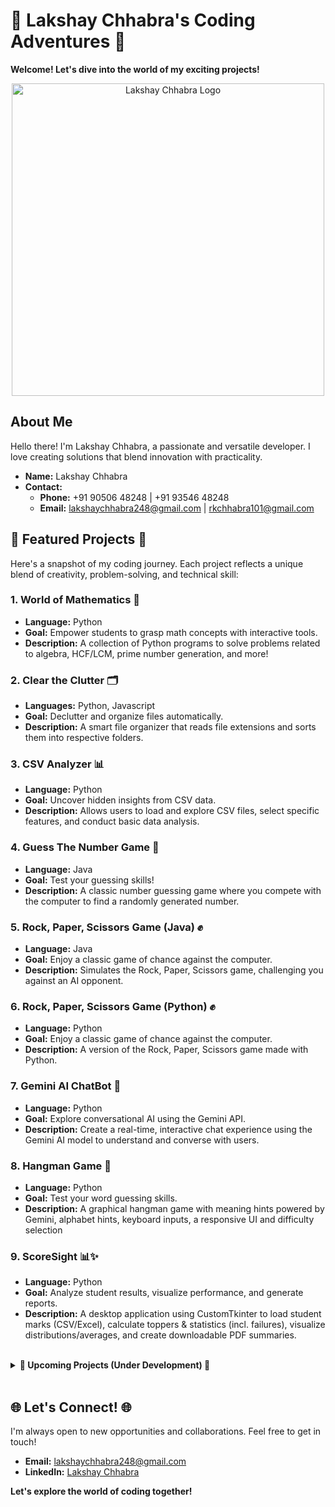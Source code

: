 # 🚀 Lakshay Chhabra's Coding Adventures 🚀

**Welcome! Let's dive into the world of my exciting projects!**

<p align="center">
  <img src="https://placehold.co/600x400/FF0000/fff?text=Lakshay%20Chhabra" alt="Lakshay Chhabra Logo" width="500">
</p>

## About Me

Hello there! I'm Lakshay Chhabra, a passionate and versatile developer. I love creating solutions that blend innovation with practicality.

- **Name:** Lakshay Chhabra
- **Contact:**
    - **Phone:** +91 90506 48248 | +91 93546 48248
    - **Email:** [lakshaychhabra248@gmail.com](mailto:lakshaychhabra248@gmail.com) | [rkchhabra101@gmail.com](mailto:rkchhabra101@gmail.com)

## 🌟 Featured Projects 🌟

Here's a snapshot of my coding journey. Each project reflects a unique blend of creativity, problem-solving, and technical skill:

### 1. World of Mathematics 🧮
-   **Language:** Python
-   **Goal:** Empower students to grasp math concepts with interactive tools.
-   **Description:** A collection of Python programs to solve problems related to algebra, HCF/LCM, prime number generation, and more!

### 2. Clear the Clutter 🗂️
-   **Languages:** Python, Javascript
-   **Goal:**  Declutter and organize files automatically.
-   **Description:** A smart file organizer that reads file extensions and sorts them into respective folders.

### 3. CSV Analyzer 📊
-  **Language:** Python
-   **Goal:**  Uncover hidden insights from CSV data.
-  **Description:** Allows users to load and explore CSV files, select specific features, and conduct basic data analysis.

### 4. Guess The Number Game 🧠
-   **Language:** Java
-   **Goal:** Test your guessing skills!
-   **Description:** A classic number guessing game where you compete with the computer to find a randomly generated number.

### 5. Rock, Paper, Scissors Game (Java) ✊
-   **Language:** Java
-   **Goal:** Enjoy a classic game of chance against the computer.
-   **Description:** Simulates the Rock, Paper, Scissors game, challenging you against an AI opponent.

### 6. Rock, Paper, Scissors Game (Python) ✊
-  **Language:** Python
-  **Goal:** Enjoy a classic game of chance against the computer.
-  **Description:** A version of the Rock, Paper, Scissors game made with Python.

### 7. Gemini AI ChatBot 💬
-   **Language:** Python
-   **Goal:**  Explore conversational AI using the Gemini API.
-   **Description:** Create a real-time, interactive chat experience using the Gemini AI model to understand and converse with users.

### 8. Hangman Game 🎯
-   **Language:** Python
-   **Goal:** Test your word guessing skills.
-   **Description:** A graphical hangman game with meaning hints powered by Gemini, alphabet hints, keyboard inputs, a responsive UI and difficulty selection

### 9. ScoreSight 📊✨
-   **Language:** Python
-   **Goal:** Analyze student results, visualize performance, and generate reports.
-   **Description:** A desktop application using CustomTkinter to load student marks (CSV/Excel), calculate toppers & statistics (incl. failures), visualize distributions/averages, and create downloadable PDF summaries.

<br>
<details>
<summary><b> 🚀 Upcoming Projects (Under Development) 🚧 </b></summary>

### 10. Sonic Bridge 🔈
-   **Description:** An Android app designed to synchronize audio across multiple devices in real-time using advanced technologies.
-   **Languages:** Kotlin, C/C++
-   **Status:** Under Development

### 11. TapID 💳
-  **Description:** A modern system for schools using NFC cards for student IDs, payments, attendance, geofencing, and emergency location tracking. It includes Android app, website, and server-side components.
-  **Languages:** Kotlin, Javascript, Java
-  **Status:** Under Development
</details>
<br>

## 🌐 Let's Connect! 🌐

I'm always open to new opportunities and collaborations. Feel free to get in touch!

-   **Email:** [lakshaychhabra248@gmail.com](mailto:lakshaychhabra248@gmail.com)
-   **LinkedIn:** [Lakshay Chhabra](https://www.linkedin.com/in/lakshay-chhabra-941b08235/)

**Let's explore the world of coding together!**

